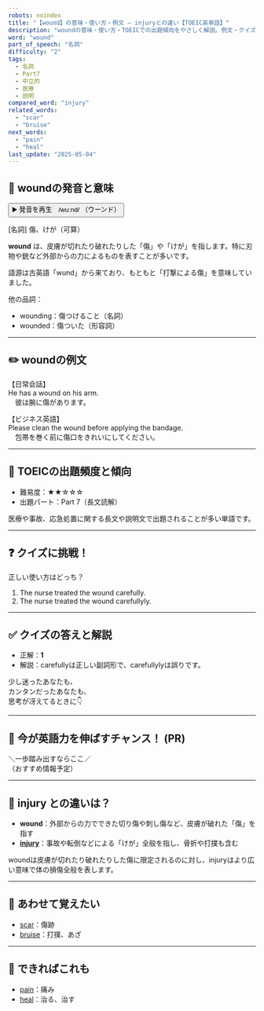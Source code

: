 ```yaml
---
robots: noindex
title: "【wound】の意味・使い方・例文 ― injuryとの違い【TOEIC英単語】"
description: "woundの意味・使い方・TOEICでの出題傾向をやさしく解説。例文・クイズ付きでinjuryとの違いもわかりやすく学べます。"
word: "wound"
part_of_speech: "名詞"
difficulty: "2"
tags:
  - 名詞
  - Part7
  - 中立的
  - 医療
  - 説明
compared_word: "injury"
related_words:
  - "scar"
  - "bruise"
next_words:
  - "pain"
  - "heal"
last_update: "2025-05-04"
---
```


## 🔰 woundの発音と意味

<button class="play-audio" onclick="playTTS('wound')">
  <span class="play-audio-main">
    ▶️ 発音を再生　/wuːnd/
  </span>
  <span class="play-audio-sub">
    （ウーンド）
  </span>
</button>

[名詞] 傷、けが（可算）

**wound** は、皮膚が切れたり破れたりした「傷」や「けが」を指します。特に刃物や銃など外部からの力によるものを表すことが多いです。

語源は古英語「wund」から来ており、もともと「打撃による傷」を意味していました。

他の品詞：  
- wounding：傷つけること（名詞）
- wounded：傷ついた（形容詞）

---

## ✏️ woundの例文

【日常会話】  
He has a wound on his arm.  
　彼は腕に傷があります。

【ビジネス英語】  
Please clean the wound before applying the bandage.  
　包帯を巻く前に傷口をきれいにしてください。

---

## 🎯 TOEICの出題頻度と傾向

- 難易度：★★☆☆☆
- 出題パート：Part 7（長文読解）

医療や事故、応急処置に関する長文や説明文で出題されることが多い単語です。

---

## ❓ クイズに挑戦！

正しい使い方はどっち？

1. The nurse treated the wound carefully.  
2. The nurse treated the wound carefullyly.

---

## ✅ クイズの答えと解説

- 正解：**1**
- 解説：carefullyは正しい副詞形で、carefullylyは誤りです。

少し迷ったあなたも、  
カンタンだったあなたも、  
思考が冴えてるときに👇️

---

## 🚀 今が英語力を伸ばすチャンス！ (PR)

<div class="info-center">
＼一歩踏み出すならここ／<br>  
（おすすめ情報予定）
</div>

---

## 🤔  injury との違いは？

- **wound**：外部からの力でできた切り傷や刺し傷など、皮膚が破れた「傷」を指す
- **[injury](/injury)**：事故や転倒などによる「けが」全般を指し、骨折や打撲も含む

woundは皮膚が切れたり破れたりした傷に限定されるのに対し、injuryはより広い意味で体の損傷全般を表します。

---

## 🧩 あわせて覚えたい

- [scar](/scar)：傷跡
- [bruise](/bruise)：打撲、あざ

---

## 📖 できればこれも

- [pain](/pain)：痛み
- [heal](/heal)：治る、治す

<!-- cvid: aid15_bid20 -->
